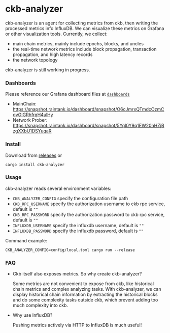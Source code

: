 # ckb-analyzer

ckb-analyzer is an agent for collecting metrics from ckb, then writing the processed metrics info InfluxDB. We can visualize these metrics on Grafana or other visualization tools. Currently, we collect:

- main chain metrics, mainly include epochs, blocks, and uncles
- the real-time network metrics include block propagation, transaction propagation, and high latency records
- the network topology

ckb-analyzer is still working in progress.

### Dashboards

Please reference our Grafana dashboard files at [`dashboards`](https://github.com/keroro520/ckb-analyzer/tree/main/dashboards)

* MainChain: https://snapshot.raintank.io/dashboard/snapshot/O6cJmrxQTmdcOzmCqvGIGRhfrqH4ulHy
* Network Prober: https://snapshot.raintank.io/dashboard/snapshot/5Yql0Y9q1EW20hHZjBzgXXbU1DSYuqaR

### Install

Download from [releases](https://github.com/keroro520/ckb-analyzer/releases) or

```shell
cargo install ckb-analyzer
```

### Usage

ckb-analyzer reads several environment variables:

* `CKB_ANALYZER_CONFIG` specify the configuration file path
* `CKB_RPC_USERNAME` specify the authorization username to ckb rpc service, default is `""`
* `CKB_RPC_PASSWORD` specify the authorization password to ckb rpc service, default is `""`
* `INFLUXDB_USERNAME` specify the influxdb username, default is `""`
* `INFLUXDB_PASSWORD` specify the influxdb password, default is `""`

Command example:

```shell
CKB_ANALYZER_CONFIG=config/local.toml cargo run --release
```

### FAQ

* Ckb itself also exposes metrics. So why create ckb-analyzer?

  Some metrics are not convenient to expose from ckb, like historical chain metrics and complex analyzing tasks. With ckb-analyzer, we can display historical chain information by extracting the historical blocks and do some complexity tasks outside ckb, which prevent adding too much complexity into ckb.

* Why use InfluxDB?

  Pushing metrics actively via HTTP to InfluxDB is much useful!


